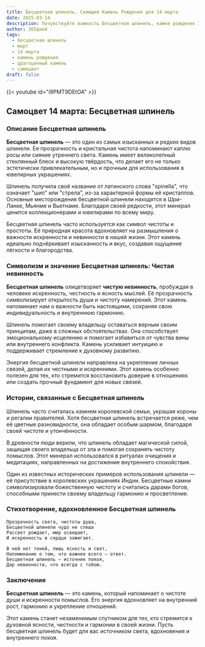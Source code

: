 ```yaml
---
title: Бесцветная шпинель, Сияющий Камень Рождения для 14 марта
date: 2025-03-14
description: Почувствуйте важность Бесцветная шпинель, камня рождения 14 марта, который символизирует Чистая невинность. Пусть его красота и значение осветят ваш день.
author: 365дней
tags:
  - бесцветная шпинель
  - март
  - 14 марта
  - камень рождения
  - драгоценный камень
  - самоцвет
draft: false
---
```


{{< youtube id="i9PMT9DEtOA" >}}

## Самоцвет 14 марта: Бесцветная шпинель

### Описание Бесцветная шпинель

**Бесцветная шпинель** — это один из самых изысканных и редких видов шпинели. Ее прозрачность и кристальная чистота напоминают каплю росы или сияние утреннего света. Камень имеет великолепный стеклянный блеск и высокую твёрдость, что делает его не только эстетически привлекательным, но и прочным для использования в ювелирных украшениях.

Шпинель получила своё название от латинского слова "spinella", что означает "шип" или "стрела", из-за характерной формы её кристаллов. Основные месторождения бесцветной шпинели находятся в Шри-Ланке, Мьянме и Вьетнаме. Благодаря своей редкости, этот минерал ценится коллекционерами и ювелирами по всему миру.

Бесцветная шпинель часто используется как символ чистоты и простоты. Её природная красота вдохновляет на размышления о важности искренности и невинности в нашей жизни. Этот камень идеально подчёркивает изысканность и вкус, создавая ощущение лёгкости и благородства.

### Символизм и значение Бесцветная шпинель: Чистая невинность

**Бесцветная шпинель** олицетворяет **чистую невинность**, пробуждая в человеке искренность, честность и ясность мыслей. Её прозрачность символизирует открытость души и чистоту намерений. Этот камень напоминает нам о важности быть настоящими, сохраняя свою индивидуальность и внутреннюю гармонию.

Шпинель помогает своему владельцу оставаться верным своим принципам, даже в сложных обстоятельствах. Она способствует эмоциональному исцелению и помогает избавиться от чувства вины или внутреннего конфликта. Камень усиливает интуицию и поддерживает стремление к духовному развитию.

Энергия бесцветной шпинели направлена на укрепление личных связей, делая их честными и искренними. Этот камень особенно полезен для тех, кто стремится восстановить доверие в отношениях или создать прочный фундамент для новых связей.

### Истории, связанные с Бесцветная шпинель

Шпинель часто считалась камнем королевской семьи, украшая короны и регалии правителей. Хотя бесцветная шпинель встречается реже, чем её цветные разновидности, она обладает особым шармом, благодаря своей чистоте и утончённости.

В древности люди верили, что шпинель обладает магической силой, защищая своего владельца от зла и помогая сохранять чистоту помыслов. Этот минерал использовался в ритуалах очищения и медитациях, направленных на достижение внутреннего спокойствия.

Один из известных исторических примеров использования шпинели — её присутствие в королевских украшениях Индии. Бесцветные камни символизировали божественную чистоту и считались дарами богов, способными принести своему владельцу гармонию и просветление.

### Стихотворение, вдохновленное Бесцветная шпинель

	Прозрачность света, чистоты душа,  
	Бесцветной шпинели чудо не спеша  
	Рассвет рождает, мир освещает,  
	И искренность в сердце зажигает.
	
	В ней нет теней, лишь ясность и свет,  
	Напоминание о том, что важнее всего — ответ.  
	Бесцветная шпинель — источник покоя,  
	Дар невинности, что всегда с тобою.

### Заключение

**Бесцветная шпинель** — это камень, который напоминает о чистоте души и искренности помыслов. Его энергия вдохновляет на внутренний рост, гармонию и укрепление отношений.

Этот камень станет незаменимым спутником для тех, кто стремится к духовной ясности, честности и гармонии в своей жизни. Пусть бесцветная шпинель будет для вас источником света, вдохновения и внутреннего покоя.